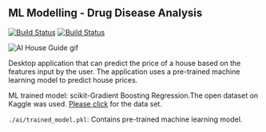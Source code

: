 ## ML Modelling - Drug Disease Analysis

[![Build Status](https://img.shields.io/badge/lang-T%C3%BCrk%C3%A7e-red)](https://github.com/BerkKilicoglu/AI-House-Guide-Application/blob/main/README.tr.md) [![Build Status](https://img.shields.io/badge/lang-English-blue)](https://github.com/BerkKilicoglu/AI-House-Guide-Application/blob/main/README.md)

![AI House Guide gif](https://media.giphy.com/media/gdg2kZnGXGXFfh3nOX/giphy.gif)

Desktop application that can predict the price of a house based on the features input by the user. The application uses a pre-trained machine learning model to predict house prices.

ML trained model: scikit-Gradient Boosting Regression.The open dataset on Kaggle was used. [Please click](https://www.kaggle.com/competitions/house-prices-advanced-regression-techniques/data) for the data set. 

`./ai/trained_model.pkl`:  Contains pre-trained machine learning model.
